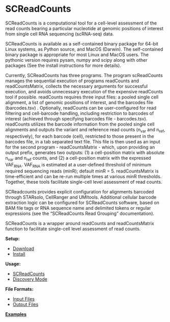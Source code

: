 # SCReadCounts

SCReadCounts is a computational tool for a cell-level assessment of the read counts bearing a particular nucleotide at genomic positions of interest from single cell RNA sequencing (scRNA-seq) data. 

SCReadCounts is available as a self-contained binary package for 64-bit Linux systems, as Python source, and MacOS (Darwin). The self-contained binary package is appropriate for most Linux and MacOS users. The pythonic version requires pysam, numpy and scipy along with other packages (See the install instructions for more details). 

Currently, SCReadCounts has three programs. The program scReadCounts manages the sequential execution of programs readCounts and readCountsMatrix, collects the necessary arguments for successful execution, and avoids unnecessary execution of the expensive readCounts tool if possible. readCounts requires three input files: a pooled single cell alignment, a list of genomic positions of interest, and the barcodes file (barcodes.tsv) . Optionally, readCounts can be user-configured for read filtering and cell-barcode handling, including restriction to barcodes of interest (achieved through specifying barcodes file - barcodes.tsv). readCounts utilizes the barcode information from the pooled single cell alignments and outputs the variant and reference read counts (n<sub>var</sub> and n<sub>ref</sub>, respectively), for each barcode (cell), restricted to those present in the barcodes file, in a tab separated text file. This file is then used as an input for the second program - readCountsMatrix - which, upon providing an output prefix, generates two outputs: (1) a cell-position matrix with absolute n<sub>var</sub> and n<sub>ref</sub> counts, and (2) a cell-position matrix with the expressed VAF<sub>RNA</sub>. VAF<sub>RNA</sub> is estimated at a user-defined threshold of minimum required sequencing reads (minR); default minR = 5. readCountsMatrix is time-efficient and can be re-run multiple times at various minR thresholds. Together, these tools facilitate single-cell level assessment of read counts.

SCReadcounts provides explicit configuration for alignments barcoded through STARsolo, CellRanger and UMItools. Additional cellular barcode extraction logic can be configured for SCReadCounts software, based on BAM file tags or RNA sequence name and delimited tokens or regular expressions (see the “SCReadCounts Read Grouping” documentation).

SCReadCounts is a wrapper around readCounts and readCountsMatrix function to facilitate single-cell level assessment of read counts.

**Setup:**
* [Download](https://github.com/HorvathLab/NGS/releases/tag/SCReadCounts-1.3.1)
* [Install](docs/Installation.md)

**Usage:**
* [SCReadCounts](docs/Usage.md)
* [Discovery Mode](docs/Discovery.md)

**File Formats:**
* [Input Files](docs/InputFiles.md)
* [Output Files](docs/OutputFiles.md)

**[Examples](docs/Examples.md)**
